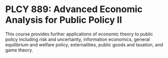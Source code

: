 # PLCY 889: Advanced Economic Analysis for Public Policy II

This course provides further applications of economic theory to public policy including risk and uncertainty, information economics, general equilibrium and welfare policy, externalities, public goods and taxation, and game theory.